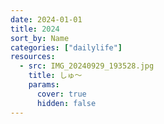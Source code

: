 ```yaml
---
date: 2024-01-01
title: 2024
sort_by: Name
categories: ["dailylife"]
resources:
  - src: IMG_20240929_193528.jpg
    title: しゅ～
    params:
      cover: true
      hidden: false
---
```

